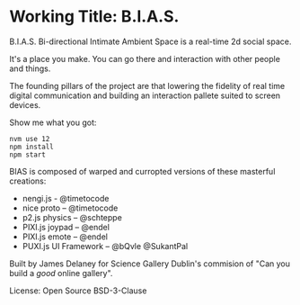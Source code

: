 # Working Title: B.I.A.S. 

B.I.A.S. 
Bi-directional Intimate Ambient Space is a real-time 2d social space. 

It's a place you make. You can go there and interaction with other people and things. 

The founding pillars of the project are that lowering the fidelity of real time digital communication and building an interaction pallete suited to screen devices. 


Show me what you got:

```
nvm use 12
npm install
npm start
```

BIAS is composed of warped and curropted versions of these masterful creations: 
* nengi.js - @timetocode
* nice proto – @timetocode
* p2.js physics – @schteppe
* PIXI.js joypad  – @endel
* PIXI.js emote  – @endel
* PUXI.js UI Framework – @bQvle @SukantPal

Built by James Delaney for Science Gallery Dublin's commision of "Can you build a _good_ online gallery".

License: Open Source BSD-3-Clause

